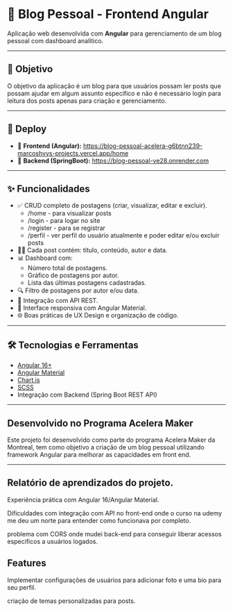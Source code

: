 # 📝 Blog Pessoal - Frontend Angular

Aplicação web desenvolvida com **Angular** para gerenciamento de um blog pessoal com dashboard analítico.

---

## 🎯 Objetivo

O objetivo da aplicação é um blog para que usuários possam ler posts que possam ajudar em algum assunto especifico e não é necessário login para leitura dos posts apenas para criação e gerenciamento.

---

## 🚀 Deploy

- 🔗 **Frontend (Angular):** https://blog-pessoal-acelera-g6btnn239-marcoshvys-projects.vercel.app/home
- 🔗 **Backend (SpringBoot):** https://blog-pessoal-ve28.onrender.com
---


## ✨ Funcionalidades

- ✅ CRUD completo de postagens (criar, visualizar, editar e excluir).
  - /home - para visualizar posts
  - /login - para logar no site
  - /register - para se registrar
  - /perfil - ver perfil do usuário atualmente e poder editar e/ou excluir posts
- 🧑‍💻 Cada post contém: título, conteúdo, autor e data.
- 📊 Dashboard com:
  - Número total de postagens.
  - Gráfico de postagens por autor.
  - Lista das últimas postagens cadastradas.
- 🔍 Filtro de postagens por autor e/ou data.
- 📡 Integração com API REST.
- 🎨 Interface responsiva com Angular Material.
- 🌐 Boas práticas de UX Design e organização de código.

---

## 🛠️ Tecnologias e Ferramentas

- [Angular 16+](https://angular.io/)
- [Angular Material](https://material.angular.io/)
- [Chart.js](https://www.chartjs.org/)
- [SCSS](https://sass-lang.com/)
- Integração com Backend (Spring Boot REST API)

---


## Desenvolvido no Programa Acelera Maker
Este projeto foi desenvolvido como parte do programa Acelera Maker da Montreal, tem como objetivo a criação de um blog pessoal utilizando framework Angular para melhorar as capacidades em front end.

---

## Relatório de aprendizados do projeto.

Experiência prática com Angular 16/Angular Material.

Dificuldades com integração com API no front-end onde o curso na udemy me deu um norte para entender como funcionava por completo.

problema com CORS onde mudei back-end para conseguir liberar acessos especificos a usuários logados.

## Features

Implementar configurações de usuários para adicionar foto e uma bio para seu perfil.

criação de temas personalizadas para posts.
